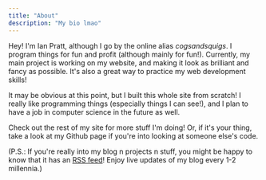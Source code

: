```yaml
---
title: "About"
description: "My bio lmao"
---
```


Hey! I'm Ian Pratt, although I go by the online alias _cogsandsquigs_. I program things for fun and profit (although mainly for fun!). Currently, my main project is working on my website, and making it look as brilliant and fancy as possible. It's also a great way to practice my web development skills!

It may be obvious at this point, but I built this whole site from scratch! I really like programming things (especially things I can see!), and I plan to have a job in computer science in the future as well.

Check out the rest of my site for more stuff I'm doing! Or, if it's your thing, take a look at my Github page if you're into looking at someone else's code.

(P.S.: If you're really into my blog n projects n stuff, you might be happy to know that it has an [RSS feed](/rss.xml)! Enjoy live updates of my blog every 1-2 millennia.)
